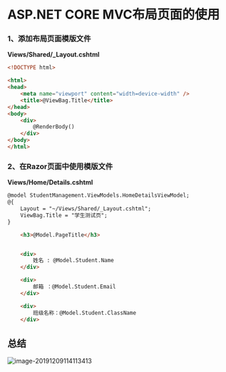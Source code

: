 # ASP.NET CORE MVC布局页面的使用

### 1、添加布局页面模版文件

**Views/Shared/_Layout.cshtml**

```html
<!DOCTYPE html>

<html>
<head>
    <meta name="viewport" content="width=device-width" />
    <title>@ViewBag.Title</title>
</head>
<body>
    <div>
        @RenderBody()
    </div>
</body>
</html>
```

### 2、在Razor页面中使用模版文件

**Views/Home/Details.cshtml**

```html
@model StudentManagement.ViewModels.HomeDetailsViewModel;
@{
    Layout = "~/Views/Shared/_Layout.cshtml";
    ViewBag.Title = "学生测试页";
}

    <h3>@Model.PageTitle</h3>


    <div>
        姓名 : @Model.Student.Name
    </div>

    <div>
        邮箱 ：@Model.Student.Email
    </div>

    <div>
        班级名称：@Model.Student.ClassName
    </div>
```

## 总结

![image-20191209114113413](https://md-1304276643.cos.ap-beijing.myqcloud.com//PicGo/image-20191209114113413.png)

